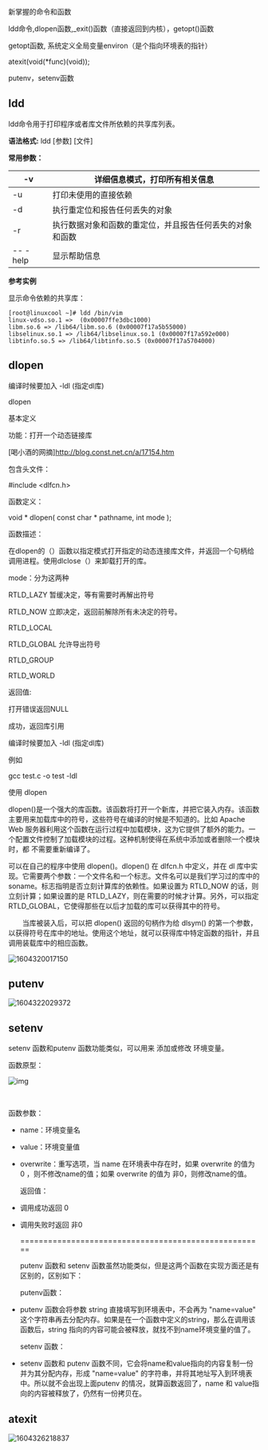 新掌握的命令和函数





ldd命令,dlopen函数,_exit()函数（直接返回到内核），getopt()函数

getopt函数, 系统定义全局变量environ（是个指向环境表的指针）

atexit(void(*func)(void));





putenv，setenv函数













## ldd



ldd命令用于打印程序或者库文件所依赖的共享库列表。 

**语法格式:** ldd [参数] [文件]

**常用参数：**

| -v       | 详细信息模式，打印所有相关信息                           |
| -------- | -------------------------------------------------------- |
| -u       | 打印未使用的直接依赖                                     |
| -d       | 执行重定位和报告任何丢失的对象                           |
| -r       | 执行数据对象和函数的重定位，并且报告任何丢失的对象和函数 |
| -- -help | 显示帮助信息                                             |

**参考实例**

显示命令依赖的共享库：

```
[root@linuxcool ~]# ldd /bin/vim
linux-vdso.so.1 =>  (0x00007ffe3dbc1000)
libm.so.6 => /lib64/libm.so.6 (0x00007f17a5b55000)
libselinux.so.1 => /lib64/libselinux.so.1 (0x00007f17a592e000)
libtinfo.so.5 => /lib64/libtinfo.so.5 (0x00007f17a5704000)
```





## dlopen

编译时候要加入 -ldl (指定dl库)

 dlopen

 基本定义

功能：打开一个动态链接库 

[喝小酒的网摘]http://blog.const.net.cn/a/17154.htm

包含头文件： 

\#include <dlfcn.h> 

函数定义： 

void * dlopen( const char * pathname, int mode ); 

函数描述： 

在dlopen的（）函数以指定模式打开指定的动态连接库文件，并返回一个句柄给调用进程。使用dlclose（）来卸载打开的库。 

mode：分为这两种 

RTLD_LAZY 暂缓决定，等有需要时再解出符号 

RTLD_NOW 立即决定，返回前解除所有未决定的符号。 

RTLD_LOCAL 

RTLD_GLOBAL 允许导出符号 

RTLD_GROUP 

RTLD_WORLD 

返回值: 

打开错误返回NULL 

成功，返回库引用 

编译时候要加入 -ldl (指定dl库) 

例如 

gcc test.c -o test -ldl

使用 dlopen

dlopen()是一个强大的库函数。该函数将打开一个新库，并把它装入内存。该函数主要用来加载库中的符号，这些符号在编译的时候是不知道的。比如  Apache Web  服务器利用这个函数在运行过程中加载模块，这为它提供了额外的能力。一个配置文件控制了加载模块的过程。这种机制使得在系统中添加或者删除一个模块时，都  不需要重新编译了。 

可以在自己的程序中使用  dlopen()。dlopen() 在 dlfcn.h 中定义，并在 dl  库中实现。它需要两个参数：一个文件名和一个标志。文件名可以是我们学习过的库中的 soname。标志指明是否立刻计算库的依赖性。如果设置为  RTLD_NOW 的话，则立刻计算；如果设置的是 RTLD_LAZY，则在需要的时候才计算。另外，可以指定  RTLD_GLOBAL，它使得那些在以后才加载的库可以获得其中的符号。 

 　　当库被装入后，可以把 dlopen() 返回的句柄作为给 dlsym() 的第一个参数，以获得符号在库中的地址。使用这个地址，就可以获得库中特定函数的指针，并且调用装载库中的相应函数。







![1604320017150](.\images\%5CUsers%5Cdell%5CAppData%5CRoaming%5CTypora%5Ctypora-user-images%5C1604320017150.png)









## putenv

![1604322029372](.\images\%5CUsers%5Cdell%5CAppData%5CRoaming%5CTypora%5Ctypora-user-images%5C1604322029372.png)











##    setenv 

   setenv 函数和putenv 函数功能类似，可以用来 添加或修改 环境变量。 

   函数原型： 

   ![img](http://images2015.cnblogs.com/blog/1035947/201610/1035947-20161001145113860-1671859496.png) 

​    

   函数参数： 

- name：环境变量名
- value：环境变量值
- overwrite：重写选项，当 name 在环境表中存在时，如果 overwrite 的值为 0 ，则不修改name的值；如果 overwrite 的值为 非0，则修改name的值。

   返回值： 

- 调用成功返回 0
- 调用失败时返回 非0

   ===================================================== 

   putenv 函数和 setenv 函数虽然功能类似，但是这两个函数在实现方面还是有区别的，区别如下： 

   putenv函数： 

- putenv 函数会将参数 string 直接填写到环境表中，不会再为 "name=value" 这个字符串再去分配内存。如果是在一个函数中定义的string，那么在调用该函数后，string 指向的内容可能会被释放，就找不到name环境变量的值了。

   setenv 函数： 

- setenv 函数和 putenv 函数不同，它会将name和value指向的内容复制一份并为其分配内存，形成  "name=value" 的字符串，并将其地址写入到环境表中。所以就不会出现上面putenv 的情况，就算函数返回了，name 和  value指向的内容被释放了，仍然有一份拷贝在。





## atexit



![1604326218837](.\images\%5CUsers%5Cdell%5CAppData%5CRoaming%5CTypora%5Ctypora-user-images%5C1604326218837.png)